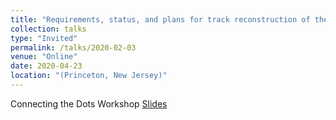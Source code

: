 ```yaml
---
title: "Requirements, status, and plans for track reconstruction of the sPHENIX experiment"
collection: talks
type: "Invited"
permalink: /talks/2020-02-03
venue: "Online"
date: 2020-04-23
location: "(Princeton, New Jersey)"
---
```

Connecting the Dots Workshop
[Slides](https://jdosbo.github.io/files/CTD_sPHENIX.pdf) 